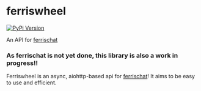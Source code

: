 
# ferriswheel
[![PyPi Version](https://img.shields.io/pypi/v/ferriswheel)](https://pypi.org/project/ferriswheel/)

An API for [ferrischat](https://ferris.chat)

### As ferrischat is not yet done, this library is also a work in progress!!
Ferriswheel is an async, aiohttp-based api for [ferrischat](https://ferris.chat)! It aims to be easy to use and efficient. 
